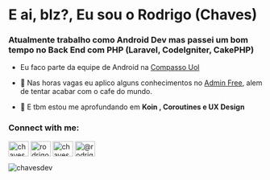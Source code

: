 <h1 align="left">E ai, blz?, Eu sou o Rodrigo (Chaves)</h1>
<h3 align="left">Atualmente trabalho como Android Dev mas passei um bom tempo no Back End com PHP (Laravel, CodeIgniter, CakePHP)</h3>

- Eu faco parte da equipe de Android na [Compasso Uol](https://compassouol.com/)

- 🔭 Nas horas vagas eu aplico alguns conhecimentos no [Admin Free](https://adminfree.chavesdev.com.br/), alem de tentar acabar com o cafe do mundo.

- 🌱 E tbm estou me aprofundando em **Koin , Coroutines e UX Design**

<p align="left">
<h3 align="left">Connect with me:</h3>
<a href="https://twitter.com/chaves_dev" target="blank"><img align="center" src="https://cdn.jsdelivr.net/npm/simple-icons@3.0.1/icons/twitter.svg" alt="chaves_dev" height="30" width="40" /></a>
<a href="https://linkedin.com/in/rodrigochavesdev" target="blank"><img align="center" src="https://cdn.jsdelivr.net/npm/simple-icons@3.0.1/icons/linkedin.svg" alt="rodrigochavesdev" height="30" width="40" /></a>
<a href="https://instagram.com/chavesdev" target="blank"><img align="center" src="https://cdn.jsdelivr.net/npm/simple-icons@3.0.1/icons/instagram.svg" alt="chavesdev" height="30" width="40" /></a>
<a href="https://medium.com/@rodrigochaves" target="blank"><img align="center" src="https://cdn.jsdelivr.net/npm/simple-icons@3.0.1/icons/medium.svg" alt="@rodrigochaves" height="30" width="40" /></a>
</p>

<p><img align="left" src="https://github-readme-stats.vercel.app/api/top-langs/?username=chavesdev&layout=compact" alt="chavesdev" /></p>
